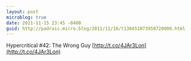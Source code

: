 ```yaml
---
layout: post
microblog: true
date: 2011-11-15 23:45 -0400
guid: http://padraic.micro.blog/2011/11/16/t136651073950720000.html
---
```

Hypercritical #42: The Wrong Guy [http://t.co/4JAr3Lon](http://t.co/4JAr3Lon)
